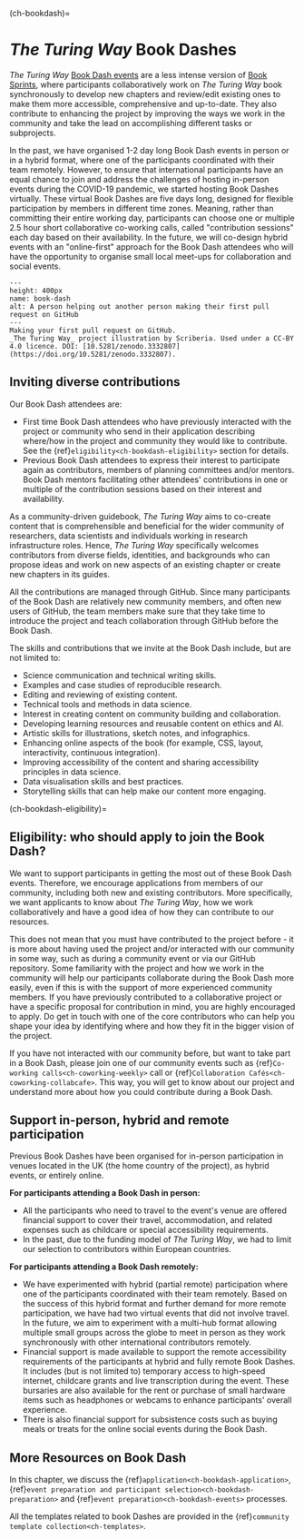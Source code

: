 (ch-bookdash)=
# _The Turing Way_ Book Dashes

_The Turing Way_ [Book Dash events](https://the-turing-way.netlify.app/community-handbook/bookdash.html) are a less intense version of [Book Sprints](https://en.wikipedia.org/wiki/Book_sprint), where participants collaboratively work on _The Turing Way_ book synchronously to develop new chapters and review/edit existing ones to make them more accessible, comprehensive and up-to-date.
They also contribute to enhancing the project by improving the ways we work in the community and take the lead on accomplishing different tasks or subprojects.

In the past, we have organised 1-2 day long Book Dash events in person or in a hybrid format, where one of the participants coordinated with their team remotely. 
However, to ensure that international participants have an equal chance to join and address the challenges of hosting in-person events during the COVID-19 pandemic, we started hosting Book Dashes virtually. 
These virtual Book Dashes are five days long, designed for flexible participation by members in different time zones. 
Meaning, rather than committing their entire working day, participants can choose one or multiple 2.5 hour short collaborative co-working calls, called "contribution sessions" each day based on their availability.
In the future, we will co-design hybrid events with an "online-first" approach for the Book Dash attendees who will have the opportunity to organise small local meet-ups for collaboration and social events.

```{figure} ../figures/first-pull-request.*
---
height: 400px
name: book-dash
alt: A person helping out another person making their first pull request on GitHub
---
Making your first pull request on GitHub.
_The Turing Way_ project illustration by Scriberia. Used under a CC-BY 4.0 licence. DOI: [10.5281/zenodo.3332807](https://doi.org/10.5281/zenodo.3332807).
```

## Inviting diverse contributions

Our Book Dash attendees are:
- First time Book Dash attendees who have previously interacted with the project or community who send in their application describing where/how in the project and community they would like to contribute. See the {ref}`eligibility<ch-bookdash-eligibility>` section for details.
- Previous Book Dash attendees to express their interest to participate again as contributors, members of planning committees and/or mentors. Book Dash mentors facilitating other attendees' contributions in one or multiple of the contribution sessions based on their interest and availability.

As a community-driven guidebook, _The Turing Way_ aims to co-create content that is comprehensible and beneficial for the wider community of researchers, data scientists and individuals working in research infrastructure roles.
Hence, _The Turing Way_ specifically welcomes contributors from diverse fields, identities, and backgrounds who can propose ideas and work on new aspects of an existing chapter or create new chapters in its guides.

All the contributions are managed through GitHub.
Since many participants of the Book Dash are relatively new community members, and often new users of GitHub, the team members make sure that they take time to introduce the project and teach collaboration through GitHub before the Book Dash.

The skills and contributions that we invite at the Book Dash include, but are not limited to:

- Science communication and technical writing skills.
- Examples and case studies of reproducible research.
- Editing and reviewing of existing content.
- Technical tools and methods in data science.
- Interest in creating content on community building and collaboration.
- Developing learning resources and reusable content on ethics and AI.
- Artistic skills for illustrations, sketch notes, and infographics.
- Enhancing online aspects of the book (for example, CSS, layout, interactivity, continuous integration).
- Improving accessibility of the content and sharing accessibility principles in data science.
- Data visualisation skills and best practices.
- Storytelling skills that can help make our content more engaging.

(ch-bookdash-eligibility)=
## Eligibility: who should apply to join the Book Dash?

We want to support participants in getting the most out of these Book Dash events. 
Therefore, we encourage applications from members of our community, including both new and existing contributors. 
More specifically, we want applicants to know about _The Turing Way_, how we work collaboratively and have a good idea of how they can contribute to our resources. 

This does not mean that you must have contributed to the project before - it is more about having used the project and/or interacted with our community in some way, such as during a community event or via our GitHub repository.
Some familiarity with the project and how we work in the community will help our participants collaborate during the Book Dash more easily, even if this is with the support of more experienced community members. 
If you have previously contributed to a collaborative project or have a specific proposal for contribution in mind, you are highly encouraged to apply.
Do get in touch with one of the core contributors who can help you shape your idea by identifying where and how they fit in the bigger vision of the project.

If you have not interacted with our community before, but want to take part in a Book Dash, please join one of our community events such as {ref}`Co-working calls<ch-coworking-weekly>` call or {ref}`Collaboration Cafés<ch-coworking-collabcafe>`. 
This way, you will get to know about our project and understand more about how you could contribute during a Book Dash.

## Support in-person, hybrid and remote participation

Previous Book Dashes have been organised for in-person participation in venues located in the UK (the home country of the project), as hybrid events, or entirely online.

**For participants attending a Book Dash in person:** 
* All the participants who need to travel to the event's venue are offered financial support to cover their travel, accommodation, and related expenses such as childcare or special accessibility requirements.
* In the past, due to the funding model of _The Turing Way_, we had to limit our selection to contributors within European countries.

**For participants attending a Book Dash remotely:** 
* We have experimented with hybrid (partial remote) participation where one of the participants coordinated with their team remotely.
Based on the success of this hybrid format and further demand for more remote participation, we have had two virtual events that did not involve travel.
In the future, we aim to experiment with a multi-hub format allowing multiple small groups across the globe to meet in person as they work synchronously with other international contributors remotely.
* Financial support is made available to support the remote accessibility requirements of the participants at hybrid and fully remote Book Dashes.
It includes (but is not limited to) temporary access to high-speed internet, childcare grants and live transcription during the event.
These bursaries are also available for the rent or purchase of small hardware items such as headphones or webcams to enhance participants' overall experience.
* There is also financial support for subsistence costs such as buying meals or treats for the online social events during the Book Dash.

## More Resources on Book Dash

In this chapter, we discuss the {ref}`application<ch-bookdash-application>`, {ref}`event preparation and participant selection<ch-bookdash-preparation>` and {ref}`event preparation<ch-bookdash-events>` processes.

All the templates related to book Dashes are provided in the {ref}`community template collection<ch-templates>`.
